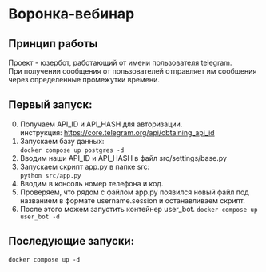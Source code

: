 # Воронка-вебинар

## Принцип работы
Проект - юзербот, работающий от имени пользователя telegram.\
При получении сообщения от пользователей отправляет им сообщения через определенные промежутки времени. 


## Первый запуск:
0. Получаем API_ID и API_HASH для авторизации.\
инструкция: https://core.telegram.org/api/obtaining_api_id
1. Запускаем базу данных:\
`docker compose up postgres -d`
2. Вводим наши API_ID и API_HASH в файл src/settings/base.py
3. Запускаем скрипт app.py в папке src:\
`python src/app.py`
4. Вводим в консоль номер телефона и код.
5. Проверяем, что рядом с файлом app.py появился новый файл под названием в формате username.session и останавливаем скрипт.
6. После этого можем  запустить контейнер user_bot.
`docker compose up user_bot -d`

## Последующие запуски:
`docker compose up -d`
